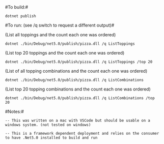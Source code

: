 #To build:#

`dotnet publish`

#To run:  (see /q switch to request a different output)#

(List all toppings and the count each one was ordered)

`dotnet ./bin/Debug/net5.0/publish/pizza.dll /q ListToppings`

(List top 20 toppings and the count each one was ordered)

`dotnet ./bin/Debug/net5.0/publish/pizza.dll /q ListToppings /top 20`

(List of all topping combinations and the count each one was ordered)

`dotnet ./bin/Debug/net5.0/publish/pizza.dll /q ListCombinations`

(List top 20 topping combinations and the count each one was ordered)

`dotnet ./bin/Debug/net5.0/publish/pizza.dll /q ListCombinations /top 20`


#Notes:#

    -- This was written on a mac with VSCode but should be usable on a windows system. (not tested on windows)
    
    -- This is a framework dependent deployment and relies on the consumer to have .Net5.0 installed to build and run
